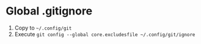 # Global .gitignore

1. Copy to `~/.config/git`
2. Execute `git config --global core.excludesfile ~/.config/git/ignore`
